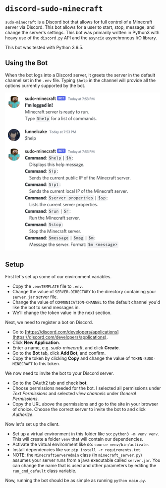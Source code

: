# `discord-sudo-minecraft`

`sudo-minecraft` is a Discord bot that allows for full control of a Minecraft server via Discord. This bot allows for a user to start, stop, message, and change the server's settings. This bot was primarily written in Python3 with heavy use of the `discord.py` API and the `asyncio` asynchronous I/O library.

This bot was tested with Python 3.9.5.

## Using the Bot
When the bot logs into a Discord server, it greets the server in the default channel set in the `.env` file. Typing `$help` in the channel will provide all the options currently supported by the bot.

<img src="images/greet-and-help.png" width="500">

## Setup
First let's set up some of our environment variables.

 * Copy the `.envTEMPLATE` file to `.env`.
 * Change the value of `SERVER-DIRECTORY` to the directory containing your `server.jar` server file.
 * Change the value of `COMMUNICATION-CHANNEL` to the default channel you'd like the bot to send messages in.
 * We'll change the token value in the next section.

Next, we need to register a bot on Discord.

* Go to [https://discord.com/developers/applications](https://discord.com/developers/applications).
* Click **New Application**.
* Enter a name, e.g. _sudo-minecraft_, and click **Create**.
* Go to the **Bot** tab, click **Add Bot**, and confirm.
* Copy the token by clicking **Copy** and change the value of `TOKEN-SUDO-MINECRAFT` to this token.

We now need to invite the bot to your Discord server.

* Go to the OAuth2 tab and check **bot**.
* Choose permissions needed for the bot. I selected all permissions under _Text Permissions_ and selected _view channels_ under _General Permissions_.
* Copy the URL above the permissions and go to the site in your browser of choice. Choose the correct server to invite the bot to and click _Authorize_.

Now let's set up the client.

 * Set up a virtual environment in this folder like so: `python3 -m venv venv`. This will create a folder `venv` that will contain our dependencies.
 * Activate the virtual environment like so: `source venv/bin/activate`.
 * Install dependencies like so: `pip install -r requirements.txt`.
 * NOTE: the `MinecraftServerAdmin` class (in `minecraft_server.py`) assumes your server runs from a java executable called `server.jar`. You can change the name that is used and other parameters by editing the `run_cmd_default` class variable.

Now, running the bot should be as simple as running `python main.py`.